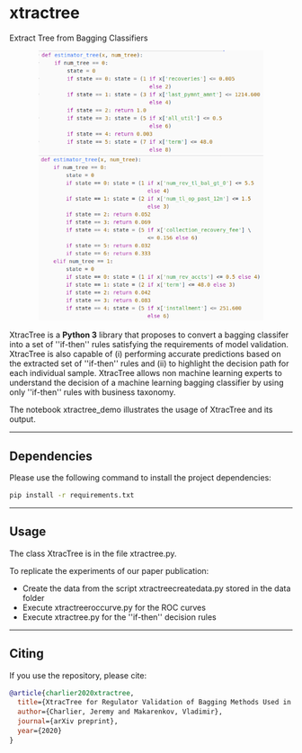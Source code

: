 # xtractree
Extract Tree from Bagging Classifiers

<p align="middle">
  <img src="https://github.com/dagrate/xtractree/blob/master/plots/gitdt.png?raw=true" width="400"/>       
  <img src="https://github.com/dagrate/xtractree/blob/master/plots/gitrf.png?raw=true" width="400"/>
</p>

XtracTree is a **Python 3** library that proposes to convert a bagging classifer into a set of ''if-then'' rules satisfying the requirements of model validation. XtracTree is also capable of (i) performing accurate predictions based on the extracted set of ''if-then'' rules and (ii) to highlight the decision path for each individual sample. XtracTree allows non machine learning experts to understand the decision of a machine learning bagging classifier by using only ''if-then'' rules with business taxonomy.

The notebook xtractree_demo illustrates the usage of XtracTree and its output. 

----------------------------

## Dependencies

Please use the following command to install the project dependencies:
```bash
pip install -r requirements.txt
```
----------------------------

## Usage

The class XtracTree is in the file xtractree.py. <br>

To replicate the experiments of our paper publication:
- Create the data from the script xtractreecreatedata.py stored in the data folder
- Execute xtractreeroccurve.py for the ROC curves
- Execute xtractree.py for the ''if-then'' decision rules

----------------------------

## Citing

If you use the repository, please cite:

```bibtex
@article{charlier2020xtractree,
  title={XtracTree for Regulator Validation of Bagging Methods Used in Retail Banking},
  author={Charlier, Jeremy and Makarenkov, Vladimir},
  journal={arXiv preprint},
  year={2020}
}
```
